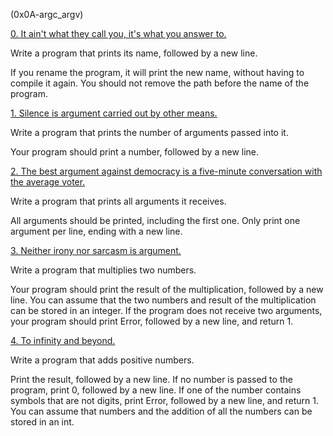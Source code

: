 (0x0A-argc_argv)

[0. It ain't what they call you, it's what you answer to.](0-whatsmyname.c)

Write a program that prints its name, followed by a new line.

If you rename the program, it will print the new name, without having to compile it again.
You should not remove the path before the name of the program.


[1. Silence is argument carried out by other means.](1-args.c)

Write a program that prints the number of arguments passed into it.

Your program should print a number, followed by a new line.


[2. The best argument against democracy is a five-minute conversation with the average voter.](2-args.c)

Write a program that prints all arguments it receives.

All arguments should be printed, including the first one.
Only print one argument per line, ending with a new line.


[3. Neither irony nor sarcasm is argument.](3-mul.c)

Write a program that multiplies two numbers.

Your program should print the result of the multiplication, followed by a new line.
You can assume that the two numbers and result of the multiplication can be stored in an integer.
If the program does not receive two arguments, your program should print Error, followed by a new line, and return 1.


[4. To infinity and beyond.](4-add.c)

Write a program that adds positive numbers.

Print the result, followed by a new line.
If no number is passed to the program, print 0, followed by a new line.
If one of the number contains symbols that are not digits, print Error, followed by a new line, and return 1.
You can assume that numbers and the addition of all the numbers can be stored in an int.
